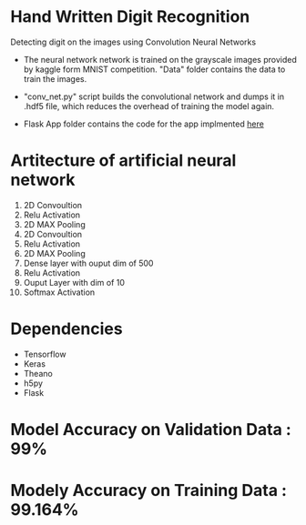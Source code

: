 # Hand Written Digit Recognition

Detecting digit on the images using Convolution Neural Networks  
* The neural network network is trained on the grayscale images provided by kaggle form MNIST competition. "Data" folder    contains the data to train the images. 

* "conv_net.py" script builds the convolutional network and dumps it in .hdf5 file, which reduces the overhead of training the model again.

* Flask App folder contains the code for the app implmented [here](http://mynkpl1998.pythonanywhere.com)

# Artitecture of artificial neural network
  
  1. 2D Convoultion
  2. Relu Activation
  3. 2D MAX Pooling
  4. 2D Convoultion
  5. Relu Activation
  6. 2D MAX Pooling
  7. Dense layer with ouput dim of 500
  8. Relu Activation
  9. Ouput Layer with dim of 10
  10. Softmax Activation
  
# Dependencies
  * Tensorflow
  * Keras
  * Theano
  * h5py
  * Flask


# Model Accuracy on Validation Data : 99%
# Modely Accuracy on Training Data : 99.164%
